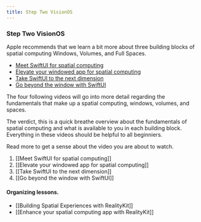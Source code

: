 ```yaml
---
title: Step Two VisionOS
---
```


### Step Two VisionOS

Apple recommends that we learn a bit more about three building blocks of spatial computing Windows, Volumes, and Full Spaces. 

- [Meet SwiftUI for spatial computing](https://developer.apple.com/videos/play/wwdc2023/10109/)
- [Elevate your windowed app for spatial computing](https://developer.apple.com/videos/play/wwdc2023/10110/)
- [Take SwiftUI to the next dimension](https://developer.apple.com/videos/play/wwdc2023/10113)
- [Go beyond the window with SwiftUI](https://developer.apple.com/videos/play/wwdc2023/10111/)

The four following videos will go into more detail regarding the fundamentals that make up a spatial computing, windows, volumes, and spaces.

The verdict, this is a quick breathe overview about the fundamentals of spatial computing and what is available to you in each building block. Everything in these videos should be helpful to all beginniers. 

Read more to get a sense about the video you are about to watch. 
1. [[Meet SwiftUI for spatial computing]]
2. [[Elevate your windowed app for spatial computing]]
3. [[Take SwiftUI to the next dimension]]
4. [[Go beyond the window with SwiftUI]]

#### Organizing lessons.
- [[Building Spatial Experiences with RealityKit]]
- [[Enhance your spatial computing app with RealityKit]]
